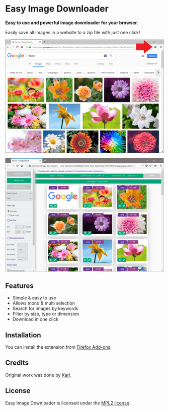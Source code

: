 Easy Image Downloader
=====================

**Easy to use and powerful image downloader for your browser.**

Easily save all images in a website to a zip file with just one click!

![click-to-download-screenshot](screenshots/click-to-download.png)

![image-selection-screenshot](screenshots/image-selection.png)

## Features

- Simple & easy to use
- Allows mono & multi selection
- Search for images by keywords
- Filter by size, type or dimension
- Download in one click

## Installation

You can install the extension from [Firefox Add-ons](#).

## Credits

Original work was done by [Karl](https://addons.mozilla.org/fr/firefox/user/13834224/).

## License

Easy Image Downloader is licensed under the [MPL2 license](LICENSE).
